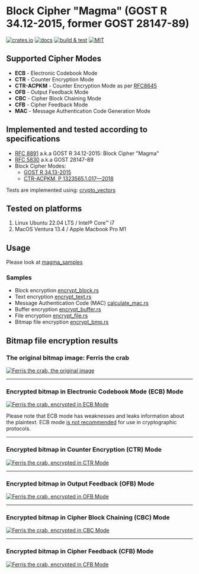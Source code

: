 # Block Cipher "Magma" (GOST R 34.12-2015, former GOST 28147-89)

[![crates.io](https://img.shields.io/crates/v/cipher_magma)](https://crates.io/crates/cipher_magma)
[![docs](https://img.shields.io/docsrs/cipher_magma)](https://docs.rs/cipher_magma)
[![build & test](https://github.com/sheroz/magma/actions/workflows/ci.yml/badge.svg)](https://github.com/sheroz/magma/actions/workflows/ci.yml)
[![MIT](https://img.shields.io/github/license/sheroz/cipher_magma)](https://github.com/sheroz/magma/tree/main/cipher_magma/LICENSE.txt)

## Supported Cipher Modes

- **ECB** - Electronic Codebook Mode
- **CTR** - Counter Encryption Mode
- **CTR-ACPKM** - Counter Encryption Mode as per [RFC8645](https://www.rfc-editor.org/rfc/rfc8645.html)
- **OFB** - Output Feedback Mode
- **CBC** - Cipher Block Chaining Mode
- **CFB** - Cipher Feedback Mode
- **MAC** - Message Authentication Code Generation Mode

## Implemented and tested according to specifications

- [RFC 8891](https://datatracker.ietf.org/doc/html/rfc8891.html) a.k.a GOST R 34.12-2015: Block Cipher "Magma"
- [RFC 5830](https://datatracker.ietf.org/doc/html/rfc5830) a.k.a GOST 28147-89
- Block Cipher Modes:
  - [GOST R 34.13-2015](https://www.tc26.ru/standard/gost/GOST_R_3413-2015.pdf)
  - [CTR-ACPKM, Р 1323565.1.017—2018](https://standartgost.ru/g/%D0%A0_1323565.1.017-2018)

Tests are implemented using: [crypto_vectors](https://crates.io/crates/crypto_vectors)

## Tested on platforms

1. Linux Ubuntu 22.04 LTS / Intel® Core™ i7
2. MacOS Ventura 13.4 / Apple Macbook Pro M1

## Usage

Please look at [magma_samples](https://github.com/sheroz/magma/tree/main/magma_samples/src)

### Samples

- Block encryption [encrypt_block.rs](https://github.com/sheroz/magma/blob/main/magma_samples/src/encrypt_block.rs)
- Text encryption [encrypt_text.rs](https://github.com/sheroz/magma/blob/main/magma_samples/src/encrypt_text.rs)
- Message Authentication Code (MAC) [calculate_mac.rs](https://github.com/sheroz/magma/blob/main/magma_samples/src/calculate_mac.rs)
- Buffer encryption [encrypt_buffer.rs](https://github.com/sheroz/magma/blob/main/magma_samples/src/encrypt_buffer.rs)
- File encryption [encrypt_file.rs](https://github.com/sheroz/magma/blob/main/magma_samples/src/encrypt_file.rs)
- Bitmap file encryption [encrypt_bmp.rs](https://github.com/sheroz/magma/blob/main/magma_samples/src/encrypt_bmp.rs)

## Bitmap file encryption results

### The original bitmap image: Ferris the crab

[![Ferris the crab, the original image](https://raw.githubusercontent.com/sheroz/magma/main/magma_samples/tests/ferris.bmp)](https://raw.githubusercontent.com/sheroz/magma/main/magma_samples/tests/ferris.bmp)

---

### Encrypted bitmap in Electronic Codebook Mode (ECB) Mode

[![Ferris the crab, encrypted in ECB Mode](https://raw.githubusercontent.com/sheroz/magma/main/magma_samples/tests/out/encrypted_ecb.ferris.bmp)](https://raw.githubusercontent.com/sheroz/magma/main/magma_samples/tests/out/encrypted_ecb.ferris.bmp)

Please note that ECB mode has weaknesses and leaks information about the plaintext. ECB mode [is not recommended](https://en.wikipedia.org/wiki/Block_cipher_mode_of_operation#ECB-weakness) for use in cryptographic protocols.

---

### Encrypted bitmap in Counter Encryption (CTR) Mode

[![Ferris the crab, encrypted in CTR Mode](https://raw.githubusercontent.com/sheroz/magma/main/magma_samples/tests/out/encrypted_ctr.ferris.bmp)](https://raw.githubusercontent.com/sheroz/magma/main/magma_samples/tests/out/encrypted_ctr.ferris.bmp)

---

### Encrypted bitmap in Output Feedback (OFB) Mode

[![Ferris the crab, encrypted in OFB Mode](https://raw.githubusercontent.com/sheroz/magma/main/magma_samples/tests/out/encrypted_ofb.ferris.bmp)](https://raw.githubusercontent.com/sheroz/magma/main/magma_samples/tests/out/encrypted_ofb.ferris.bmp)

---

### Encrypted bitmap in Cipher Block Chaining (CBC) Mode

[![Ferris the crab, encrypted in CBC Mode](https://raw.githubusercontent.com/sheroz/magma/main/magma_samples/tests/out/encrypted_cbc.ferris.bmp)](https://raw.githubusercontent.com/sheroz/magma/main/magma_samples/tests/out/encrypted_cbc.ferris.bmp)

---

### Encrypted bitmap in Cipher Feedback (CFB) Mode

[![Ferris the crab, encrypted in CFB Mode](https://raw.githubusercontent.com/sheroz/magma/main/magma_samples/tests/out/encrypted_cfb.ferris.bmp)](https://raw.githubusercontent.com/sheroz/magma/main/magma_samples/tests/out/encrypted_cfb.ferris.bmp)
